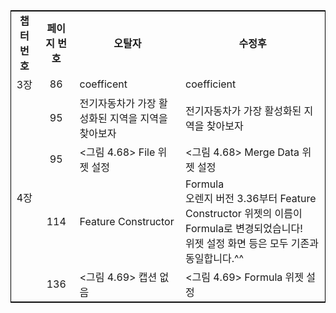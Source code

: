 <body>
<table style="border:1px solid black;margin-left:auto;margin-right:auto;">
<tr>
  <td align="center"><b>챕터 번호</b></td>
  <td align="center"><b>페이지 번호</b></td>
  <td align="center"><b>오탈자</b></td>
  <td align="center"><b>수정후</b></td>
</tr>
<tr>
  <td align="center">3장</td>
  <td align="center">86</td>
  <td>coefficent</td>
  <td>coefficient</td>
</tr>
<tr>
  <td rowspan=4 align="center">4장</td>
  <td align="center">95</td>
  <td>전기자동차가 가장 활성화된 지역을 지역을 찾아보자</td>
  <td>전기자동차가 가장 활성화된 지역을 찾아보자</td>
</tr>
<tr>
  <td align="center">95</td>
  <td><그림 4.68> File 위젯 설정</td>
  <td><그림 4.68> Merge Data 위젯 설정</td>
</tr>
<tr>
  <td align="center">114</td>
  <td>Feature Constructor</td>
  <td>Formula<br>오렌지 버전 3.36부터 Feature Constructor 위젯의 이름이 Formula로 변경되었습니다!<br>위젯 설정 화면 등은 모두 기존과 동일합니다.^^</td>
</tr>
<tr>
  <td align="center">136</td>
  <td><그림 4.69> 캡션 없음</td>
  <td><그림 4.69> Formula 위젯 설정</td>
</tr>
</table>
</body>

